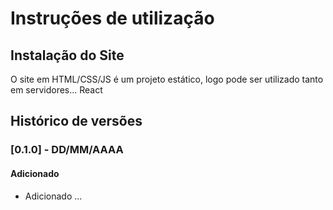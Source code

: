 # Instruções de utilização

## Instalação do Site

O site em HTML/CSS/JS é um projeto estático, logo pode ser utilizado tanto em servidores...
React
## Histórico de versões

### [0.1.0] - DD/MM/AAAA
#### Adicionado
- Adicionado ...